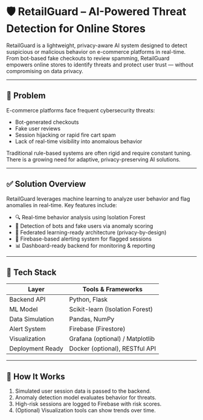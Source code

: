 # 🛡️ RetailGuard – AI-Powered Threat Detection for Online Stores

RetailGuard is a lightweight, privacy-aware AI system designed to detect suspicious or malicious behavior on e-commerce platforms in real-time. From bot-based fake checkouts to review spamming, RetailGuard empowers online stores to identify threats and protect user trust — without compromising on data privacy.

---

## 🚨 Problem

E-commerce platforms face frequent cybersecurity threats:

- Bot-generated checkouts
- Fake user reviews
- Session hijacking or rapid fire cart spam 
- Lack of real-time visibility into anomalous behavior

Traditional rule-based systems are often rigid and require constant tuning. There is a growing need for adaptive, privacy-preserving AI solutions.

---

## ✅ Solution Overview

RetailGuard leverages machine learning to analyze user behavior and flag anomalies in real-time. Key features include:

- 🔍 Real-time behavior analysis using Isolation Forest
- 🤖 Detection of bots and fake users via anomaly scoring
- 🧠 Federated learning-ready architecture (privacy-by-design)
- 📡 Firebase-based alerting system for flagged sessions
- 📊 Dashboard-ready backend for monitoring & reporting

---

## 🧰 Tech Stack

| Layer             | Tools & Frameworks                           |
|------------------|----------------------------------------------|
| Backend API       | Python, Flask                               |
| ML Model          | Scikit-learn (Isolation Forest)             |
| Data Simulation   | Pandas, NumPy                               |
| Alert System      | Firebase (Firestore)                        |
| Visualization     | Grafana (optional) / Matplotlib             |
| Deployment Ready  | Docker (optional), RESTful API              |

---

## 🧪 How It Works

1. Simulated user session data is passed to the backend.
2. Anomaly detection model evaluates behavior for threats.
3. High-risk sessions are logged to Firebase with risk scores.
4. (Optional) Visualization tools can show trends over time.
